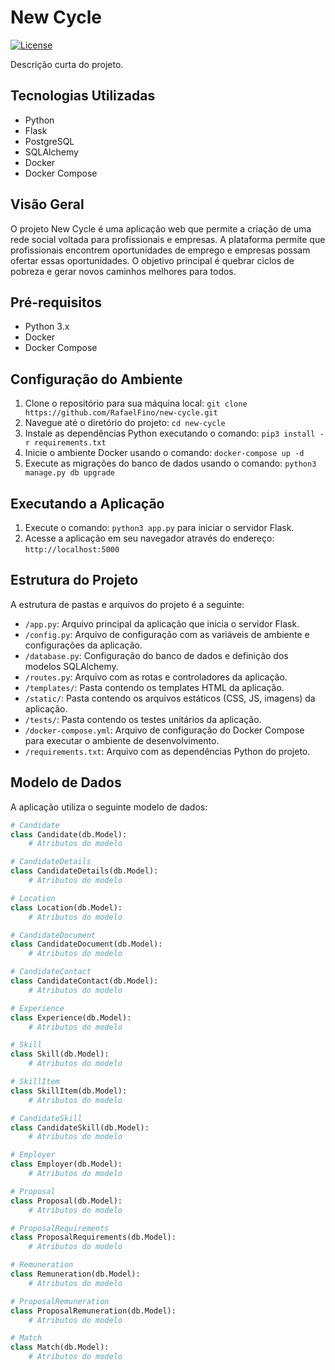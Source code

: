 # New Cycle

[![License](https://img.shields.io/badge/license-Apache--2.0-blue)](LICENSE)

Descrição curta do projeto.

## Tecnologias Utilizadas

- Python
- Flask
- PostgreSQL
- SQLAlchemy
- Docker
- Docker Compose

## Visão Geral

O projeto New Cycle é uma aplicação web que permite a criação de uma rede social voltada para profissionais e empresas. A plataforma permite que profissionais encontrem oportunidades de emprego e empresas possam ofertar essas oportunidades. O objetivo principal é quebrar ciclos de pobreza e gerar novos caminhos melhores para todos.

## Pré-requisitos

- Python 3.x
- Docker
- Docker Compose

## Configuração do Ambiente

1. Clone o repositório para sua máquina local: `git clone https://github.com/RafaelFino/new-cycle.git`
2. Navegue até o diretório do projeto: `cd new-cycle`
3. Instale as dependências Python executando o comando: `pip3 install -r requirements.txt`
4. Inicie o ambiente Docker usando o comando: `docker-compose up -d`
5. Execute as migrações do banco de dados usando o comando: `python3 manage.py db upgrade`

## Executando a Aplicação

1. Execute o comando: `python3 app.py` para iniciar o servidor Flask.
2. Acesse a aplicação em seu navegador através do endereço: `http://localhost:5000`

## Estrutura do Projeto

A estrutura de pastas e arquivos do projeto é a seguinte:

- `/app.py`: Arquivo principal da aplicação que inicia o servidor Flask.
- `/config.py`: Arquivo de configuração com as variáveis de ambiente e configurações da aplicação.
- `/database.py`: Configuração do banco de dados e definição dos modelos SQLAlchemy.
- `/routes.py`: Arquivo com as rotas e controladores da aplicação.
- `/templates/`: Pasta contendo os templates HTML da aplicação.
- `/static/`: Pasta contendo os arquivos estáticos (CSS, JS, imagens) da aplicação.
- `/tests/`: Pasta contendo os testes unitários da aplicação.
- `/docker-compose.yml`: Arquivo de configuração do Docker Compose para executar o ambiente de desenvolvimento.
- `/requirements.txt`: Arquivo com as dependências Python do projeto.

## Modelo de Dados

A aplicação utiliza o seguinte modelo de dados:

```python
# Candidate
class Candidate(db.Model):
    # Atributos do modelo

# CandidateDetails
class CandidateDetails(db.Model):
    # Atributos do modelo

# Location
class Location(db.Model):
    # Atributos do modelo

# CandidateDocument
class CandidateDocument(db.Model):
    # Atributos do modelo

# CandidateContact
class CandidateContact(db.Model):
    # Atributos do modelo

# Experience
class Experience(db.Model):
    # Atributos do modelo

# Skill
class Skill(db.Model):
    # Atributos do modelo

# SkillItem
class SkillItem(db.Model):
    # Atributos do modelo

# CandidateSkill
class CandidateSkill(db.Model):
    # Atributos do modelo

# Employer
class Employer(db.Model):
    # Atributos do modelo

# Proposal
class Proposal(db.Model):
    # Atributos do modelo

# ProposalRequirements
class ProposalRequirements(db.Model):
    # Atributos do modelo

# Remuneration
class Remuneration(db.Model):
    # Atributos do modelo

# ProposalRemuneration
class ProposalRemuneration(db.Model):
    # Atributos do modelo

# Match
class Match(db.Model):
    # Atributos do modelo
